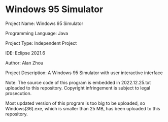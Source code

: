 # Windows 95 Simulator

Project Name: Windows 95 Simulator

Programming Language: Java

Project Type: Independent Project

IDE: Eclipse 2021.6

Author: Alan Zhou

Project Description: A Windows 95 Simulator with user interactive interface

Note: The source code of this program is embedded in 2022.12.25.txt uploaded to this repository. Copyright infringement is subject to legal prosecution. 

Most updated version of this program is too big to be uploaded, so Windows(36).exe, which is smaller than 25 MB, has been uploaded to this repository.
